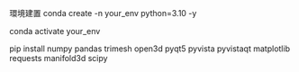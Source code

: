 環境建置
conda create -n your_env python=3.10 -y

conda activate your_env

pip install numpy pandas trimesh open3d pyqt5 pyvista pyvistaqt matplotlib requests manifold3d scipy
